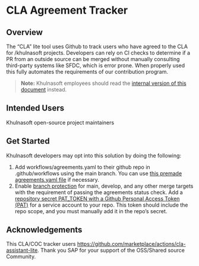 
# CLA Agreement Tracker

## Overview

The “CLA” lite tool uses Github to track users who have agreed to the CLA for /khulnasoft projects. Developers can rely on CI checks to determine if a PR from an outside source can be merged without manually consulting third-party systems like SFDC, which is error prone.
When properly used this fully automates the requirements of our contribution program.

> **Note:** Khulnasoft employees should read the [internal version of this document](http://go/claagreementtrackerdocs) instead.

## Intended Users

Khulnasoft open-source project maintainers

## Get Started

Khulnasoft developers may opt into this solution by doing the following:

1. Add workflows/agreements.yaml to their github repo in .github/workflows using the main branch. You can use [this premade agreements.yaml file](https://github.com/khulnasoft/addonfactory-github-workflows/blob/55321beab6af7e2ebc81311af6baff529c6109b6/.github/workflows/agreements.yaml) if necessary.
1. Enable [branch protection](https://docs.github.com/en/repositories/configuring-branches-and-merges-in-your-repository/defining-the-mergeability-of-pull-requests/managing-a-branch-protection-rule) for main, develop, and any other merge targets with the requirement of passing the agreements status check.
Add a [repository secret PAT_TOKEN with a Github Personal Access Token (PAT)](https://docs.github.com/en/authentication/keeping-your-account-and-data-secure/creating-a-personal-access-token) for a service account to your repo.  This token should include the repo scope, and you must manually add it in the repo’s secret.

## Acknowledgements

This CLA/COC tracker users https://github.com/marketplace/actions/cla-assistant-lite. Thank you SAP for your support of the OSS/Shared source Community.
